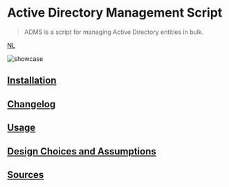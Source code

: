 # Active Directory Management Script
> ADMS is a script for managing Active Directory entities in bulk.

[NL](README.nl_NL.md)

![showcase](https://github.com/user-attachments/assets/9209479b-b502-4aa0-9e57-0019b8d96a3a)

## [Installation](docs/INSTALLATION.md)
## [Changelog](docs/CHANGELOG.md)
## [Usage](docs/USAGE.md)
## [Design Choices and Assumptions](docs/DESIGN.md)
## [Sources](docs/SOURCES.md)
